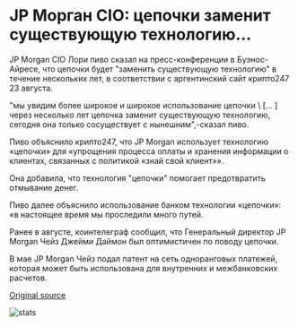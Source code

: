 # JP Морган CIO: цепочки заменит существующую технологию...

JP Morgan CIO Лори пиво сказал на пресс-конференции в Буэнос-Айресе, что цепочки будет "заменить существующую технологию" в течение нескольких лет, в соответствии с аргентинский сайт крипто247 23 августа.

"мы увидим более широкое и широкое использование цепочки \ [... \] через несколько лет цепочка заменит существующую технологию, сегодня она только сосуществует с нынешним",-сказал пиво.

Пиво объяснило крипто247, что JP Morgan использует технологию «цепочки» для «упрощения процесса оплаты и хранения информации о клиентах, связанных с политикой «знай свой клиент»».

Она добавила, что технология "цепочки" помогает предотвратить отмывание денег.

Пиво далее объяснило использование банком технологии «цепочки»: «в настоящее время мы проследили много путей.

Ранее в августе, коинтелеграф сообщил, что Генеральный директор JP Morgan Чейз Джейми Даймон был оптимистичен по поводу цепочки.

В мае JP Morgan Чейз подал патент на сеть одноранговых платежей, которая может быть использована для внутренних и межбанковских расчетов.

[Original source](https://cointelegraph.com/news/jp-morgan-cio-blockchain-will-replace-existing-technology)

![stats](https://c.statcounter.com/11760860/0/a89fa40b/1/ "stats")
